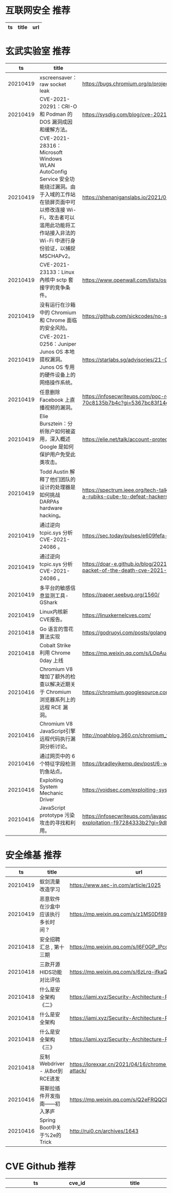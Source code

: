 # 互联网安全 推荐
| ts | title | url| 
| --- | --- | ---| 


# 玄武实验室 推荐
| ts | title | url| 
| --- | --- | ---| 
| 20210419 | xscreensaver：raw socket leak | https://bugs.chromium.org/p/project-zero/issues/detail?id=2174| 
| 20210419 | CVE-2021-20291：CRI-O 和 Podman 的DOS 漏洞成因和缓解方法。 | https://sysdig.com/blog/cve-2021-20291-cri-o-podman/| 
| 20210419 | CVE-2021-28316：Microsoft Windows WLAN AutoConfig Service 安全功能绕过漏洞。由于入域的工作站在锁屏页面中可以修改连接 Wi-Fi，攻击者可以滥用此功能将工作站接入非法的 Wi-Fi 中进行身份验证，以捕捉 MSCHAPv2。 | https://shenaniganslabs.io/2021/04/13/Airstrike.html| 
| 20210419 | CVE-2021-23133：Linux內核中 sctp 套接字的竞争条件。 | https://www.openwall.com/lists/oss-security/2021/04/18/2| 
| 20210419 | 没有运行在沙箱中的 Chromium 和 Chrome 面临的安全风险。 | https://github.com/sickcodes/no-sandbox| 
| 20210419 | CVE-2021-0256：Juniper Junos OS 本地提权漏洞。Junos OS 专用的硬件设备上的网络操作系统。 | https://starlabs.sg/advisories/21-0256/| 
| 20210419 | 任意删除 Facebook 上直播视频的漏洞。 | https://infosecwriteups.com/poc-remove-any-facebooks-live-video-14-000-bounty-70c8135b7b4c?gi=5367bc83f14e| 
| 20210419 | Elie Bursztein：分析账户如何被盗用，深入概述 Google 是如何保护用户免受此类攻击。 | https://elie.net/talk/account-protections-a-google-perspective/| 
| 20210419 | Todd Austin 解释了他们团队的设计的处理器是如何挑战 DARPAs hardware hacking。 | https://spectrum.ieee.org/tech-talk/semiconductors/processors/morpheus-turns-a-cpu-into-a-rubiks-cube-to-defeat-hackers| 
| 20210419 | 通过逆向 tcpic.sys 分析 CVE-2021-24086 。 | https://sec.today/pulses/e609fefa-1407-4672-ab1a-f182a931592d/| 
| 20210419 | 通过逆向 tcpic.sys 分析 CVE-2021-24086 。 | https://doar-e.github.io/blog/2021/04/15/reverse-engineering-tcpipsys-mechanics-of-a-packet-of-the-death-cve-2021-24086/| 
| 20210419 | 多平台的敏感信息监测工具-GShark | https://paper.seebug.org/1560/| 
| 20210419 | Linux内核新CVE报告。 | https://linuxkernelcves.com/| 
| 20210418 | Go 语言的雪花算法实现 | https://godruoyi.com/posts/golang-snowflake| 
| 20210418 | Cobalt Strike 利用 Chrome 0day 上线 | https://mp.weixin.qq.com/s/LOpAu8vs8ob85W3sCmXMew| 
| 20210416 | Chromium V8 增加了额外的检查以解决近期关于 Chromium 浏览器系列上的远程 RCE 漏洞。 | https://chromium.googlesource.com/v8/v8/+/d4aafa4022b718596b3deadcc3cdcb9209896154| 
| 20210416 | Chromium V8 JavaScript引擎远程代码执行漏洞分析讨论。 | http://noahblog.360.cn/chromium_v8_remote_code_execution_vulnerability_analysis/| 
| 20210416 | 通过网页中的 6 个特征字段检测钓鱼站点。 | https://bradleyjkemp.dev/post/6-ways-to-detect-phishing-sites-using-high-entropy-strings/| 
| 20210416 | Exploiting System Mechanic Driver | https://voidsec.com/exploiting-system-mechanic-driver/| 
| 20210416 | JavaScript prototype 污染攻击的寻找和利用。 | https://infosecwriteups.com/javascript-prototype-pollution-practice-of-finding-and-exploitation-f97284333b2?gi=9db44f26abcf| 


# 安全维基 推荐
| ts | title | url| 
| --- | --- | ---| 
| 20210419 | 蚁剑流量改造学习 | https://www.sec-in.com/article/1025| 
| 20210419 | 恶意软件在沙盒中应该执行多长时间？ | https://mp.weixin.qq.com/s/z1MS0Df89NhSeAU9IxF5nw| 
| 20210418 | 安全招聘汇总 , 第十三期 | https://mp.weixin.qq.com/s/I6F0GP_lPcdc2Zh8hc_T4w| 
| 20210418 | 三款开源HIDS功能对比评估 | https://mp.weixin.qq.com/s/6zLrq-jfkaQWBdeNO2RaYQ| 
| 20210418 | 什么是安全架构《二》 | https://iami.xyz/Security-Architecture-Review-II/| 
| 20210418 | 什么是安全架构 | https://iami.xyz/Security-Architecture-Review/| 
| 20210418 | 什么是安全架构《三》 | https://iami.xyz/Security-Architecture-Review-III/| 
| 20210418 | 反制Webdriver - 从Bot到RCE进发 | https://lorexxar.cn/2021/04/16/chrome-webdriver-attack/| 
| 20210416 | 哥斯拉插件开发指南——初入茅庐 | https://mp.weixin.qq.com/s/Q2eFRQQCEVf4bf_jNsWX2g| 
| 20210416 | Spring Boot中关于%2e的Trick | http://rui0.cn/archives/1643| 


# CVE Github 推荐
| ts | cve_id | title | url | cve_detail| 
| --- | --- | --- | --- | ---| 
| 20210420T01:27:45Z | CVE-2021-3493 | Ubuntu OverlayFS Local Privesc | https://github.com/briskets/CVE-2021-3493 | The overlayfs implementation in the linux kernel did not properly validate with respect to user namespaces the setting of file capabilities on files in an underlying file system. Due to the combination of unprivileged user namespaces along with a patch carried in the Ubuntu kernel to allow unprivileged overlay mounts, an attacker could use this to gain elevated privileges.| 
| 20210419T21:09:30Z | CVE-2020-1350 | HoneyPoC: Proof-of-Concept (PoC) script to exploit SIGRed (CVE-2020-1350). Achieves Domain Admin on Domain Controllers running Windows Server 2000 up to Windows Server 2019. | https://github.com/ZephrFish/CVE-2020-1350 | A remote code execution vulnerability exists in Windows Domain Name System servers when they fail to properly handle requests, aka %Windows DNS Server Remote Code Execution Vulnerability%.| 
| 20210419T18:08:13Z | CVE-2021-30481 | https://nvd.nist.gov/vuln/detail/CVE-2021-30481 | https://github.com/floesen/CVE-2021-30481 | Valve Steam through 2021-04-10, when a Source engine game is installed, allows remote authenticated users to execute arbitrary code because of a buffer overflow that occurs for a Steam invite after one click.| 
| 20210419T12:48:13Z | cve-2021-6666 | 就是玩，哎，让你监测TM的。 | https://github.com/r90tpass/cve-2021-6666 | 未查询到CVE信息| 
| 20210419T11:56:34Z | 未知编号 | Null | https://github.com/r90tpass/CVE_2021-6123111 | 未查询到CVE信息| 
| 20210419T10:14:21Z | CVE-2021-1 | 1 | https://github.com/hackzuoji/CVE-2021-1 | 未查询到CVE信息| 
| 20210419T06:22:40Z | CVE-2021-24086 | Proof of concept for CVE-2021-24086, a NULL dereference in tcpip.sys triggered remotely. | https://github.com/0vercl0k/CVE-2021-24086 | Windows TCP/IP Denial of Service Vulnerability| 
| 20210418T14:52:17Z | CVE-2020-24033 | Null | https://github.com/M0NsTeRRR/CVE-2020-24033 | An issue was discovered in fs.com S3900 24T4S 1.7.0 and earlier. The form does not have an authentication or token authentication mechanism that allows remote attackers to forge requests on behalf of a site administrator to change all settings including deleting users, creating new users with escalated privileges.| 
| 20210418T12:36:36Z | CVE-2020- | Cibersecurity paython3 tool that search CVE by different patterns | https://github.com/f0ns1/CVE-2020-python_tool | 未查询到CVE信息| 
| 20210418T11:22:10Z | CVE-2020-1472 | CVE-2020-1472复现流程 | https://github.com/NAXG/CVE-2020-1472 | An elevation of privilege vulnerability exists when an attacker establishes a vulnerable Netlogon secure channel connection to a domain controller, using the Netlogon Remote Protocol (MS-NRPC), aka %Netlogon Elevation of Privilege Vulnerability%.| 


# klee on Github 推荐
| ts | title | url | stars | forks| 
| --- | --- | --- | --- | ---| 
| 20210419T05:50:54Z | KLEE Symbolic Execution Engine | https://github.com/klee/klee | 1674 | 489| 
| 20210418T21:37:03Z | Spring 2021 Geography 817 work folder  | https://github.com/klee12/klee12.github.io | 0 | 0| 
| 20210418T18:49:32Z | A personnal UI library made as an excuse to have a published UI package | https://github.com/Liinkiing/klee | 6 | 1| 
| 20210418T18:28:01Z | Website for the KLEE project: https://klee.github.io/ | https://github.com/klee/klee.github.io | 14 | 43| 
| 20210418T06:36:11Z | KLEE demonstration on the program second_largest | https://github.com/basu-abhinav/second_largest | 0 | 0| 
| 20210418T03:24:29Z | Git Blog | https://github.com/klee30810/klee30810.github.io | 0 | 0| 
| 20210417T18:14:06Z | RVT is a collection of tools/libraries to support both static and dynamic verification of Rust programs. | https://github.com/project-oak/rust-verification-tools | 125 | 12| 
| 20210416T10:15:55Z | test | https://github.com/xenoney/kleee | 0 | 0| 
| 20210414T16:58:57Z | Null | https://github.com/dorawei/klee-tc | 0 | 0| 
| 20210413T14:28:13Z | A very fun and useful bot containing many features.  | https://github.com/quantix-dev/Kleebot | 1 | 0| 


# s2e on Github 推荐
| ts | title | url | stars | forks| 
| --- | --- | --- | --- | ---| 
| 20210416T10:04:27Z | S2E: A platform for multi-path program analysis with selective symbolic execution. | https://github.com/S2E/s2e | 115 | 26| 
| 20210411T10:32:25Z | Null | https://github.com/Lyes7/TDM_S2E1 | 0 | 0| 
| 20210408T14:29:39Z | Null | https://github.com/yuvalkirstain/s2e-coref | 3 | 2| 


# exploit on Github 推荐
| ts | title | url | stars | forks| 
| --- | --- | --- | --- | ---| 
| 20210420T01:41:54Z | Null | https://github.com/CKScripts/RBLX-Exploit | 0 | 0| 
| 20210420T01:39:52Z | PS-Phwoar! Alpha Version Exploit Host Menu for 5.05 FW with GoldHEN v1.1 Coded by SiSTRo / Port by Joonie86 | https://github.com/xforce505/xforce505.github.io | 0 | 0| 
| 20210420T01:29:55Z | A helpful Java Deserialization exploit framework based on ysoserial | https://github.com/wh1t3p1g/ysomap | 351 | 27| 
| 20210420T01:27:19Z | Exploit allowing to load arbitrary code on the PSX using only a memory card (no game needed) | https://github.com/brad-lin/FreePSXBoot | 165 | 12| 
| 20210420T01:13:20Z | This repository is primarily maintained by Omar Santos and includes thousands of resources related to ethical hacking  / penetration testing, digital forensics and incident response (DFIR), vulnerability research, exploit development, reverse engineering, and more. | https://github.com/The-Art-of-Hacking/h4cker | 9303 | 1503| 
| 20210420T01:07:14Z | Various ASM, C and C++ tools, shellcodes and exploit experiments. | https://github.com/forrest-orr/ExploitDev | 6 | 0| 
| 20210420T01:02:29Z | Open-Source Vulnerability Intelligence Center - Unified source of vulnerability, exploit and threat Intelligence feeds | https://github.com/Patrowl/PatrowlHearsData | 21 | 8| 
| 20210420T00:58:15Z | %The software will be building a network server from scratch that at startup will have the ability to selectively enable insecure portions of code that can be exploited. The software could be developed as a honeypot for detection of exploitation attempts within a network and/or as a practice server for pentesters.  The project may also need to develop companion software that can test the code, or collect logs from the server.% | https://github.com/TimHanneman/Multi_Purpose_Exploitable_Server | 0 | 0| 
| 20210420T00:50:50Z | 🔍NVD exploit & JVN(Japan Vulnerability Notes) easy description | https://github.com/nomi-sec/NVD-Exploit-List-Ja | 15 | 9| 
| 20210420T00:49:14Z | Null | https://github.com/MaherAzzouzi/BrowserExploitation | 0 | 0| 


# backdoor on Github 推荐
| ts | title | url | stars | forks| 
| --- | --- | --- | --- | ---| 
| 20210420T01:20:02Z | free and open source nonobf server backdoor plugin | https://github.com/AcaiBerii/Bakdooro | 0 | 0| 
| 20210420T01:14:45Z | Null | https://github.com/mustblade/phpstudy_backdoor_exp | 0 | 0| 
| 20210419T23:32:27Z | PCI Express DIY hacking toolkit for Xilinx SP605 | https://github.com/Cr4sh/s6_pcie_microblaze | 319 | 79| 
| 20210419T22:08:11Z | TrojanZoo provides a universal pytorch platform to conduct security researches (especially backdoor attacks/defenses) of image classification in deep learning. | https://github.com/ain-soph/trojanzoo | 64 | 11| 
| 20210419T21:23:29Z | Null | https://github.com/piyushsharma220699/Backdoor-in-Cyber-Security | 0 | 0| 
| 20210419T19:11:52Z | Python 3 IRC Bot / Botnet | https://github.com/trackmastersteve/HackServ | 18 | 16| 
| 20210419T18:09:38Z | Ghost Framework is an Android post-exploitation framework that exploits the Android Debug Bridge to remotely access an Android device. | https://github.com/EntySec/ghost | 1042 | 504| 
| 20210419T17:09:04Z | Null | https://github.com/Wrench56/Backdoor | 1 | 0| 
| 20210419T13:48:04Z | A sample app to demonstrate how to create Xamarin UITests using the Page Object architecture, Backdoor Methods and App Links (aka Deep Linking) | https://github.com/brminnick/UITestSampleApp | 35 | 26| 
| 20210419T13:36:11Z | Rxploit | https://github.com/NANI1734/Rxploit | 2 | 0| 


# fuzz on Github 推荐
| ts | title | url | stars | forks| 
| --- | --- | --- | --- | ---| 
| 20210420T01:34:13Z | Black-box fuzzer that fuzzes APIs based on OpenAPI specification | https://github.com/matusf/openapi-fuzzer | 4 | 0| 
| 20210420T01:32:44Z | Group 4C Fuzzy Logic Medieval Chess AI Senior Project | https://github.com/arizonagranger/SeniorProjectFuzzyLogicChess | 1 | 1| 
| 20210420T01:08:06Z | Fuzzer to generate decimal tests | https://github.com/paupino/decfuzzgen | 0 | 0| 
| 20210420T01:04:33Z | Null | https://github.com/arfan21/fuzzy-logic | 0 | 0| 
| 20210420T01:03:20Z | JP2KLib.dll harness for WinAFL | https://github.com/ronwai/jp2k_fuzz | 12 | 2| 
| 20210420T00:59:32Z | Crie um programa, em qualquer linguagem, que resolva o problema abaixo: Aproveitando as novas tendências do mercado, você e mais um colega resolveram montar uma empresa para desenvolver sistemas utilizando inteligência artificial. Como este é um campo muito amplo, vocês limitaram o desenvolvimento de suas aplicações em duas áreas principais: redes neurais artificiais e lógica nebulosa. Como as duas técnicas podem ser utilizadas para a resolução da mesma gama de problemas, visando facilitar seu trabalho, construíram um questionário simples (muuuuuuito simples) para ajudá-los na escolha da técnica a ser utilizada. A Relação 1 deverá receber as respostas fornecidas pelos clientes, que é qual a informação disponível para o desenvolvimento. A tabela idealizada por vocês, que leva em consideração algumas características destas técnicas, encontra-se na Relação 2. | https://github.com/lucascardosoroscoe/Ex.-AI-L-gica-Fuzzy | 0 | 0| 
| 20210420T00:51:33Z | RESTler is the first stateful REST API fuzzing tool for automatically testing cloud services through their REST APIs and finding security and reliability bugs in these services. | https://github.com/microsoft/restler-fuzzer | 752 | 76| 
| 20210420T00:47:44Z | This is a project for class cosc6386: A symbolic fuzzer based on %fuzzingbook%. | https://github.com/raafatfeki/cosc6386_symbolicFuzzer | 0 | 0| 
| 20210420T00:37:55Z | syzkaller is an unsupervised coverage-guided kernel fuzzer | https://github.com/google/syzkaller | 3470 | 800| 
| 20210420T00:06:58Z | Fuzzy matching for Neovim | https://github.com/amirrezaask/fuzzy.nvim | 35 | 1| 



# 日更新程序
